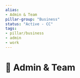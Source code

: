 ```yaml
---
alias:
- Admin & Team
pillar-group: "Business"
status: "Active - CC"
tags:
- pillar/business
- admin
- work
---
```


# 💾 Admin & Team

